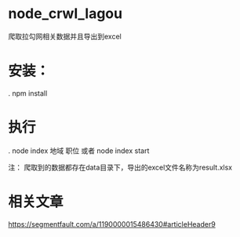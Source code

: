 # node_crwl_lagou
爬取拉勾网相关数据并且导出到excel

# 安装：
 . npm install
 
# 执行 
 . node index 地域 职位 或者 node index start

注： 爬取到的数据都存在data目录下，导出的excel文件名称为result.xlsx
# 相关文章
https://segmentfault.com/a/1190000015486430#articleHeader9
